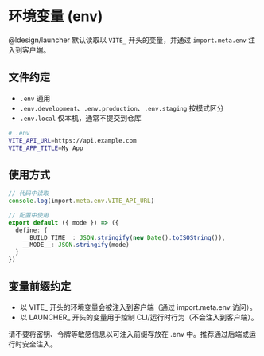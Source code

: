 # 环境变量 (env)

@ldesign/launcher 默认读取以 `VITE_` 开头的变量，并通过 `import.meta.env` 注入到客户端。

## 文件约定
- `.env` 通用
- `.env.development`、`.env.production`、`.env.staging` 按模式区分
- `.env.local` 仅本机，通常不提交到仓库

```bash
# .env
VITE_API_URL=https://api.example.com
VITE_APP_TITLE=My App
```

## 使用方式
```ts
// 代码中读取
console.log(import.meta.env.VITE_API_URL)
```

```ts
// 配置中使用
export default ({ mode }) => ({
  define: {
    __BUILD_TIME__: JSON.stringify(new Date().toISOString()),
    __MODE__: JSON.stringify(mode)
  }
})
```

## 变量前缀约定

- 以 VITE_ 开头的环境变量会被注入到客户端（通过 import.meta.env 访问）。
- 以 LAUNCHER_ 开头的变量用于控制 CLI/运行时行为（不会注入到客户端）。

请不要将密钥、令牌等敏感信息以可注入前缀存放在 .env 中。推荐通过后端或运行时安全注入。

